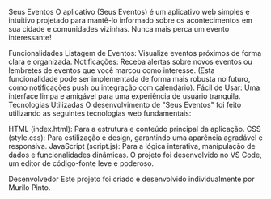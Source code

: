 Seus Eventos
O aplicativo (Seus Eventos) é um aplicativo web simples e intuitivo projetado para mantê-lo informado sobre os acontecimentos em sua cidade e comunidades vizinhas. Nunca mais perca um evento interessante!

Funcionalidades
Listagem de Eventos: Visualize eventos próximos de forma clara e organizada.
Notificações: Receba alertas sobre novos eventos ou lembretes de eventos que você marcou como interesse. (Esta funcionalidade pode ser implementada de forma mais robusta no futuro, como notificações push ou integração com calendário).
Fácil de Usar: Uma interface limpa e amigável para uma experiência de usuário tranquila.
Tecnologias Utilizadas
O desenvolvimento de "Seus Eventos" foi feito utilizando as seguintes tecnologias web fundamentais:

HTML (index.html): Para a estrutura e conteúdo principal da aplicação.
CSS (style.css): Para estilização e design, garantindo uma aparência agradável e responsiva.
JavaScript (script.js): Para a lógica interativa, manipulação de dados e funcionalidades dinâmicas.
O projeto foi desenvolvido no VS Code, um editor de código-fonte leve e poderoso.

Desenvolvedor
Este projeto foi criado e desenvolvido individualmente por Murilo Pinto.

